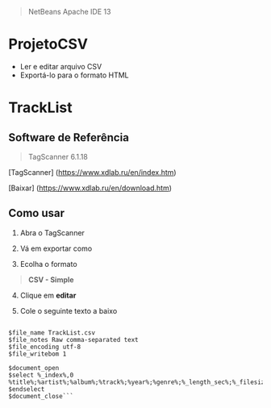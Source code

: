 > NetBeans Apache IDE 13

# ProjetoCSV

- Ler e editar arquivo CSV
- Exportá-lo para o formato HTML

# TrackList

## Software de Referência

> TagScanner 6.1.18

[TagScanner] (https://www.xdlab.ru/en/index.htm)

[Baixar] (https://www.xdlab.ru/en/download.htm)

## Como usar

1. Abra o TagScanner

2. Vá em exportar como

3. Ecolha o formato

> __CSV - Simple__

4. Clique em __editar__

5. Cole o seguinte texto a baixo

```# Tagscanner export script

$file_name TrackList.csv
$file_notes Raw comma-separated text
$file_encoding utf-8
$file_writebom 1

$document_open
$select %_index%,0
%title%;%artist%;%album%;%track%;%year%;%genre%;%_length_sec%;%_filesize%;%_filedate%;%filepath%;%filenameext%
$endselect
$document_close```